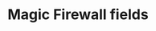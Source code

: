 ---
pcx_content_type: navigation
title: Magic Firewall fields
external_link: /ruleset-engine/rules-language/fields/#magic-firewall-fields
_build:
  publishResources: false
  render: never
---